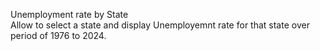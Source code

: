 Unemployment rate by State  
Allow to select a state and display Unemployemnt rate for that state over period of 1976 to 2024.
